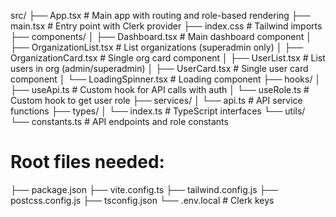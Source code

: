 src/
├── App.tsx                 # Main app with routing and role-based rendering
├── main.tsx               # Entry point with Clerk provider
├── index.css              # Tailwind imports
├── components/
│   ├── Dashboard.tsx      # Main dashboard component
│   ├── OrganizationList.tsx   # List organizations (superadmin only)
│   ├── OrganizationCard.tsx   # Single org card component
│   ├── UserList.tsx           # List users in org (admin/superadmin)
│   ├── UserCard.tsx           # Single user card component
│   └── LoadingSpinner.tsx     # Loading component
├── hooks/
│   ├── useApi.ts             # Custom hook for API calls with auth
│   └── useRole.ts            # Custom hook to get user role
├── services/
│   └── api.ts               # API service functions
├── types/
│   └── index.ts             # TypeScript interfaces
└── utils/
    └── constants.ts         # API endpoints and role constants

# Root files needed:
├── package.json
├── vite.config.ts
├── tailwind.config.js
├── postcss.config.js
├── tsconfig.json
└── .env.local               # Clerk keys